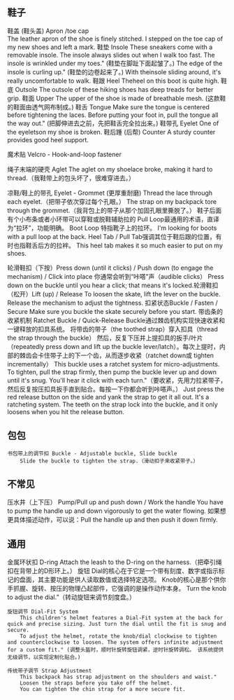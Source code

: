 ## 鞋子

鞋盖 (鞋头盖)​​ ​Apron /​toe cap​  
    The leather ​apron​ of the shoe is finely stitched.
    I ​stepped on the toe cap​ of my new shoes and left a mark.
鞋垫​ ​Insole These sneakers come with a removable ​insole. 
    The insole always slides out​ when I walk too fast.
    The ​insole is wrinkled​ under my toes." (鞋垫在脚趾下面起皱了。)
    The edge of the ​insole is curling up." (鞋垫的边卷起来了。)
    With the ​insole sliding around, it's really uncomfortable to walk.
鞋跟 Heel The ​heel​ on this boot is quite high. 
​鞋底 Outsole The ​outsole​ of these hiking shoes has deep treads for better grip. 
鞋面 Upper The ​upper​ of the shoe is made of breathable mesh. (这款鞋的鞋面由透气网布制成。)
鞋舌 Tongue 
    Make sure the ​tongue​ is centered before tightening the laces. 
    Before putting your foot in, ​pull the tongue all the way out." (把脚伸进去之前，先把鞋舌完全拉出来。)
鞋带孔 Eyelet One of the ​eyelets​ on my shoe is broken. 
鞋后踵 (后帮)​ Counter A sturdy ​counter​ provides good heel support. 

魔术贴​ ​Velcro	- Hook-and-loop fastener

绳子末端的硬壳​ Aglet
		The ​aglet​ on my shoelace broke, making it hard to thread.（我鞋带上的包头坏了，很难穿进去。）

凉鞋/鞋上的带孔​ ​Eyelet - Grommet (更厚重耐磨)
		Thread the lace through each ​eyelet.（把带子依次穿过每个孔眼。）
		The strap on my backpack tore through the ​grommet.（我背包上的带子从那个加固孔眼里撕脱了。）
鞋子后面有个小布条或者小环带可以穿鞋或脱鞋辅助拉的
	Pull Loop​ 最通用的术语，直译为“拉环”，功能明确。
	Boot Loop​	特指靴子上的拉环。
		I'm looking for boots with a ​pull loop​ at the back.
	Heel Tab​ / ​Pull Tab​	强调其位于鞋后跟的位置，有时也指鞋舌后方的拉袢。
		This ​heel tab​ makes it so much easier to put on my shoes.

轮滑鞋扣（下按）​​​Press down​ (until it clicks) /	​Push down​ (to engage the mechanism) / Click into place
		你通常会听到“咔嗒”声（audible clicks）
		Press down​ on the buckle until you hear a click; that means it's locked.
	​轮滑鞋扣（松开）​​​Lift (up)​​ / ​Release
		To loosen the skate, ​lift​ the lever on the buckle.
		Release​ the mechanism to adjust the tightness. 
	​扣紧状态​ ​Buckle​ / ​Fasten​ / ​Secure
		Make sure you ​buckle​ the skate securely before you start. 
	带齿条的收紧机制​ Ratchet Buckle​ / ​Quick-Release Buckle​ 通过棘齿机构实现快速收紧和一键释放的扣具系统。
		将带齿的带子（the toothed strap）穿入扣具（thread the strap through the buckle）
		然后，​反复下压并上提扣具的扳手/叶片​（repeatedly press down and lift up the buckle lever/latch）。每次上提时，内部的棘齿会卡住带子上的下一个齿，从而逐步收紧​（ratchet down或 ​tighten incrementally）
		This buckle uses a ​ratchet system​ for micro-adjustments. 
		To tighten, ​pull the strap​ firmly, then ​pump the buckle lever up and down​ until it's snug. You'll hear it ​click​ with each turn."（要收紧，先用力拉紧带子，然后反复按压扣具扳手直到贴合。每按一下你都会听到咔嗒声。）
		Just ​press the red release button​ on the side and ​yank the strap​ to get it all out.
		It's a ​ratcheting system. The ​teeth​ on the ​strap​ lock into the ​buckle, and it only loosens when you ​hit the release button.
## 包包
	
	书包带上的调节扣​ ​Buckle - Adjustable buckle, Slide buckle
		Slide the ​buckle​ to tighten the strap.（滑动扣子来收紧带子。）
	
## 不常见

压水井（上下压）​ Pump/Pull up and push down​ / ​Work the handle
		You have to ​pump the handle​ up and down vigorously to get the water flowing. 
		如果想更具体描述动作，可以说：​Pull the handle up and then push it down firmly.

## 通用	
金属环状扣​ D-ring
		Attach the leash to the ​D-ring​ on the harness.（把牵引绳扣在背带上的D形环上。）
旋钮
	Dial​ 的核心在于它是一个带有刻度、数字或指示标记的盘面，其主要功能是供人读取数值或选择特定选项。
	Knob​ 的核心是那个供你手抓握、旋转、按压的物理凸起部件，它强调的是操作动作本身。
	Turn the ​knob​ to adjust the ​dial.”（转动旋钮来调节刻度盘。）

	旋钮调节​ ​Dial-Fit System​ 
		This children's helmet ​features a Dial-Fit system​ at the back for quick and precise sizing. Just ​turn the dial until the fit is snug and secure.
		To adjust the helmet, rotate the knob/dial clockwise to tighten and counterclockwise to loosen.​​ The system offers infinite adjustment for a custom fit." (调整头盔时，顺时针旋转旋钮调紧，逆时针旋转调松。​​ 该系统提供无级调节，以实现定制化贴合。)

	传统带子调节​ ​Strap Adjustment
		This backpack has ​strap adjustment​ on the shoulders and waist."
		Loosen the straps​ before you take off the helmet.
		You can ​tighten the chin strap​ for a more secure fit.
